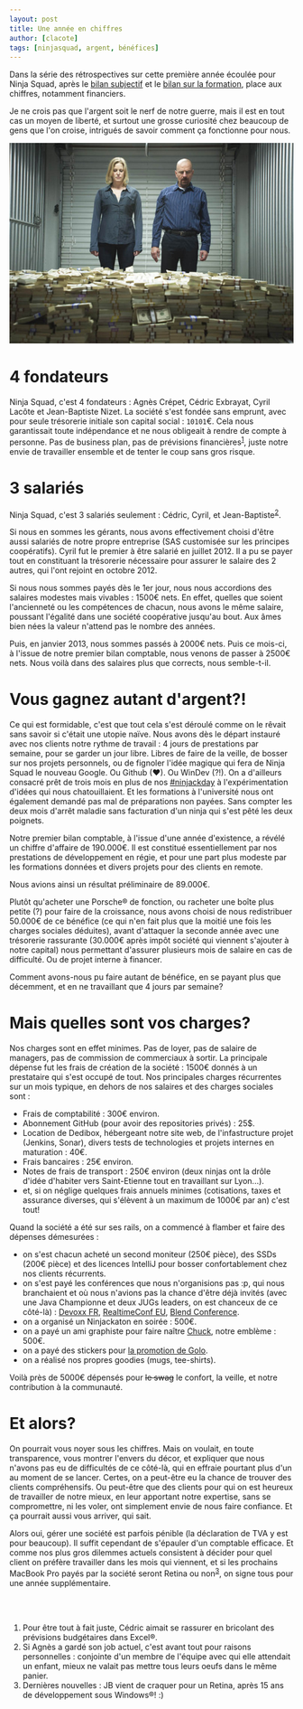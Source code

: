 ```yaml
---
layout: post
title: Une année en chiffres
author: [clacote]
tags: [ninjasquad, argent, bénéfices]
---
```


Dans la série des rétrospectives sur cette première année écoulée pour Ninja Squad,
après le [bilan subjectif](/2013/08/22/ninja-squad-1-an/) et le [bilan sur la formation](/2013/09/11/rentree-des-ninjas/), place aux chiffres, notamment financiers.

Je ne crois pas que l'argent soit le nerf de notre guerre, mais il est en tout cas un moyen de liberté,
et surtout une grosse curiosité chez beaucoup de gens que l'on croise, intrigués de savoir comment ça fonctionne pour nous.

<p style="text-align: center;"><img class="img-polaroid" src="/assets/images/breaking-bad-money.jpg" alt="Money!" /></p>

# 4 fondateurs

Ninja Squad, c'est 4 fondateurs&nbsp;: Agnès Crépet, Cédric Exbrayat, Cyril Lacôte et Jean-Baptiste Nizet.
La société s'est fondée sans emprunt, avec pour seule trésorerie initiale son capital social&nbsp;: `10101`€.
Cela nous garantissait toute indépendance et ne nous obligeait à rendre de compte à personne.
Pas de business plan, pas de prévisions financières<sup><a href="#footnote-1">1</a></sup>, juste notre envie de travailler ensemble et de tenter le coup sans gros risque.


# 3 salariés

Ninja Squad, c'est 3 salariés seulement&nbsp;: Cédric, Cyril, et Jean-Baptiste<sup><a href="#footnote-2">2</a></sup>.

Si nous en sommes les gérants, nous avons effectivement choisi d'être aussi salariés de notre propre entreprise (SAS customisée sur les principes coopératifs).
Cyril fut le premier à être salarié en juillet 2012.
Il a pu se payer tout en constituant la trésorerie nécessaire pour assurer le salaire des 2 autres, qui l'ont rejoint en octobre 2012.

Si nous nous sommes payés dès le 1er jour, nous nous accordions des salaires modestes mais vivables&nbsp;: 1500€ nets.
En effet, quelles que soient l'ancienneté ou les compétences de chacun, nous avons le même salaire, poussant l'égalité dans une société coopérative jusqu'au bout. Aux âmes bien nées la valeur n'attend pas le nombre des années.

Puis, en janvier 2013, nous sommes passés à 2000€ nets. Puis ce mois-ci, à l'issue de notre premier bilan comptable, nous venons de passer à 2500€ nets. Nous voilà dans des salaires plus que corrects, nous semble-t-il.

# Vous gagnez autant d'argent?!

Ce qui est formidable, c'est que tout cela s'est déroulé comme on le rêvait sans savoir si c'était une utopie naïve. Nous avons dès le départ instauré avec nos clients notre rythme de travail&nbsp;: 4 jours de prestations par semaine, pour se garder un jour libre. Libres de faire de la veille, de bosser sur nos projets personnels, ou de fignoler l'idée magique qui fera de Ninja Squad le nouveau Google. Ou Github (&hearts;). Ou WinDev (?!). On a d'ailleurs consacré prêt de trois mois en plus de nos [#ninjackday](http://twitter.com/search?q=ninjackday) à l'expérimentation d'idées qui nous chatouillaient. Et les formations à l'université nous ont également demandé pas mal de préparations non payées. Sans compter les deux mois d'arrêt maladie sans facturation d'un ninja qui s'est pêté les deux poignets.

Notre premier bilan comptable, à l'issue d'une année d'existence, a révélé un chiffre d'affaire de 190.000€. Il est constitué essentiellement par nos prestations de développement en régie, et pour une part plus modeste par les formations données et divers projets pour des clients en remote. 

Nous avions ainsi un résultat préliminaire de 89.000€.

Plutôt qu'acheter une Porsche&reg; de fonction, ou racheter une boîte plus petite (?) pour faire de la croissance, nous avons choisi de nous redistribuer 50.000€ de ce bénéfice (ce qui n'en fait plus que la moitié une fois les charges sociales déduites), avant d'attaquer la seconde année avec une trésorerie rassurante (30.000€ après impôt société qui viennent s'ajouter à notre capital) nous permettant d'assurer plusieurs mois de salaire en cas de difficulté. Ou de projet interne à financer.

Comment avons-nous pu faire autant de bénéfice, en se payant plus que décemment, et en ne travaillant que 4 jours par semaine?

# Mais quelles sont vos charges?

Nos charges sont en effet minimes. Pas de loyer, pas de salaire de managers, pas de commission de commerciaux à sortir. La principale dépense fut les frais de création de la société&nbsp;: 1500€ donnés à un prestataire qui s'est occupé de tout. Nos principales charges récurrentes sur un mois typique, en dehors de nos salaires et des charges sociales sont&nbsp;:

- Frais de comptabilité&nbsp;: 300€ environ.
- Abonnement GitHub (pour avoir des repositories privés)&nbsp;: 25$.
- Location de Dedibox, hébergeant notre site web, de l'infastructure projet (Jenkins, Sonar), divers tests de technologies et projets internes en maturation&nbsp;: 40€.
- Frais bancaires&nbsp;: 25€ environ.
- Notes de frais de transport&nbsp;: 250€ environ (deux ninjas ont la drôle d'idée d'habiter vers Saint-Etienne tout en travaillant sur Lyon...).
- et, si on néglige quelques frais annuels minimes (cotisations, taxes et assurance diverses, qui s'élèvent à un maximum de 1000€ par an) c'est tout!

Quand la société a été sur ses rails, on a commencé à flamber et faire des dépenses démesurées&nbsp;:
- on s'est chacun acheté un second moniteur (250€ pièce), des SSDs (200€ pièce) et des licences IntelliJ pour bosser confortablement chez nos clients récurrents.
- on s'est payé les conférences que nous n'organisions pas&nbsp;:p, qui nous branchaient et où nous n'avions pas la chance d'être déjà invités (avec une Java Championne et deux JUGs leaders, on est chanceux de ce côté-là)&nbsp;: [Devoxx FR](http://devoxx.fr), [RealtimeConf EU](http://realtimeconf.eu/), [Blend Conference](http://www.blendconference.com/).
- on a organisé un Ninjackaton en soirée&nbsp;: 500€.
- on a payé un ami graphiste pour faire naître [Chuck](/2013/08/28/3d-pixel-art/), notre emblème&nbsp;: 500€.
- on a payé des stickers pour [la promotion de Golo](http://golo-lang.org/news/2013/04/29/viral-marketing-thanks-to-ninjasquad/).
- on a réalisé nos propres goodies (mugs, tee-shirts).

Voilà près de 5000€ dépensés pour <span style="text-decoration:line-through;">le swag</span> le confort, la veille, et notre contribution à la communauté.

# Et alors?

On pourrait vous noyer sous les chiffres. Mais on voulait, en toute transparence, vous montrer l'envers du décor, et expliquer que nous n'avons pas eu de difficultés de ce côté-là, qui en effraie pourtant plus d'un au moment de se lancer.
Certes, on a peut-être eu la chance de trouver des clients compréhensifs. Ou peut-être que des clients pour qui on est heureux de travailler de notre mieux, en leur apportant notre expertise, sans se compromettre, ni les voler, ont simplement envie de nous faire confiance. Et ça pourrait aussi vous arriver, qui sait.

Alors oui, gérer une société est parfois pénible (la déclaration de TVA y est pour beaucoup). Il suffit cependant de s'épauler d'un comptable efficace.
Et comme nos plus gros dilemmes actuels consistent à décider pour quel client on préfère travailler dans les mois qui viennent, et si les prochains MacBook Pro payés par la société seront Retina ou non<sup><a href="#footnote-3">3</a></sup>, on signe tous pour une année supplémentaire.

<br/>
<br/>

<ol class="footnote">
	<li id="footnote-1">
		Pour être tout à fait juste, Cédric aimait se rassurer en bricolant des prévisions budgétaires dans Excel&reg;.
	</li>
	<li id="footnote-2">
		Si Agnès a gardé son job actuel, c'est avant tout pour raisons personnelles&nbsp;:
		conjointe d'un membre de l'équipe avec qui elle attendait un enfant, mieux ne valait pas mettre tous leurs oeufs dans le même panier.
	</li>
	<li id="footnote-3">
		Dernières nouvelles&nbsp;: JB vient de craquer pour un Retina, après 15 ans de développement sous Windows&reg;! :)
	</li>
</ol>
